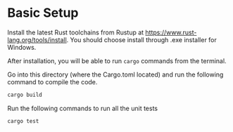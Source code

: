 # Basic Setup

Install the latest Rust toolchains from Rustup at https://www.rust-lang.org/tools/install. You should choose install through .exe installer for Windows.

After installation, you will be able to run `cargo` commands from the terminal.

Go into this directory (where the Cargo.toml located) and run the following command to compile the code.

```ps1
cargo build
```

Run the following commands to run all the unit tests
```ps1
cargo test
```
